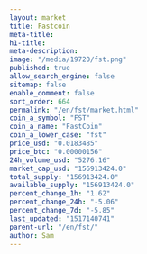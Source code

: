 ```yaml
---
layout: market
title: Fastcoin
meta-title: 
h1-title: 
meta-description: 
image: "/media/19720/fst.png"
published: true
allow_search_engine: false
sitemap: false
enable_comment: false
sort_order: 664
permalink: "/en/fst/market.html"
coin_a_symbol: "FST"
coin_a_name: "FastCoin"
coin_a_lower_case: "fst"
price_usd: "0.0183485"
price_btc: "0.00000156"
24h_volume_usd: "5276.16"
market_cap_usd: "156913424.0"
total_supply: "156913424.0"
available_supply: "156913424.0"
percent_change_1h: "1.62"
percent_change_24h: "-5.06"
percent_change_7d: "-5.85"
last_updated: "1517140741"
parent-url: "/en/fst/"
author: Sam
---
```


